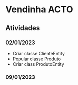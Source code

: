 # Vendinha ACTO

## Atividades

### 02/01/2023
- Criar classe ClienteEntity
- Popular classe Produto
- Criar class ProdutoEntity

### 09/01/2023